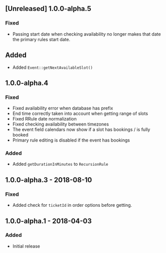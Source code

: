 ## [Unreleased] 1.0.0-alpha.5
### Fixed
- Passing start date when checking availability no longer makes that date the primary rules start date.

## Added
- Added `Event::getNextAvailableSlot()`

## 1.0.0-alpha.4
### Fixed
- Fixed availability error when database has prefix
- End time correctly taken into account when getting range of slots
- Fixed RRule date normalization
- Fixed checking availability between timezones
- The event field calendars now show if a slot has bookings / is fully booked
- Primary rule editing is disabled if the event has bookings

### Added
- Added `getDurationInMinutes` to `RecursionRule`

## 1.0.0-alpha.3 - 2018-08-10
### Fixed
- Added check for `ticketId` in order options before getting.

## 1.0.0-alpha.1 - 2018-04-03
### Added
- Initial release